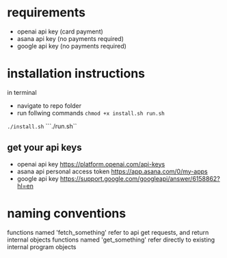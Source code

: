 # requirements
- openai api key (card payment)
- asana api key (no payments required)
- google api key (no payments required)

# installation instructions
in terminal 

- navigate to repo folder
- run follwing commands
```chmod +x install.sh run.sh```

```./install.sh```
```./run.sh``

## get your api keys
- openai api key  https://platform.openai.com/api-keys 
- asana api personal access token https://app.asana.com/0/my-apps
- google api key https://support.google.com/googleapi/answer/6158862?hl=en

# naming conventions

functions named 'fetch_something' refer to api get requests, and return internal objects
functions named 'get_something' refer directly to existing internal program objects